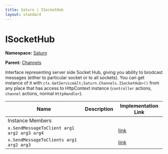```yaml
---
title: Saturn | ISocketHub
layout: standard
---
```


# ISocketHub

**Namespace:** [Saturn](./saturn.html)

**Parent:** [Channels](./saturn-channels.html)

Interface representing server side Socket Hub, giving you ability to brodcast messages (either to particular socket or to all sockets). You can get instance of it with `ctx.GetService&lt;Saturn.Channels.ISocketHub>()` from any place that has access to HttpContext instance (`controller` actions, `channel` actions, normal `HttpHandler`).

| Name                                        | Description | Implementation Link                                                                         |
|---------------------------------------------|-------------|---------------------------------------------------------------------------------------------|
| Instance Members                            |             |                                                                                             |
| `x.SendMessageToClient arg1 arg2 arg3 arg4` |             | [link](https://github.com/SaturnFramework/Saturn/tree/master/src/Saturn/Channels.fs#L56-56) |
| `x.SendMessageToClients arg1 arg2 arg3`     |             | [link](https://github.com/SaturnFramework/Saturn/tree/master/src/Saturn/Channels.fs#L55-55) |
